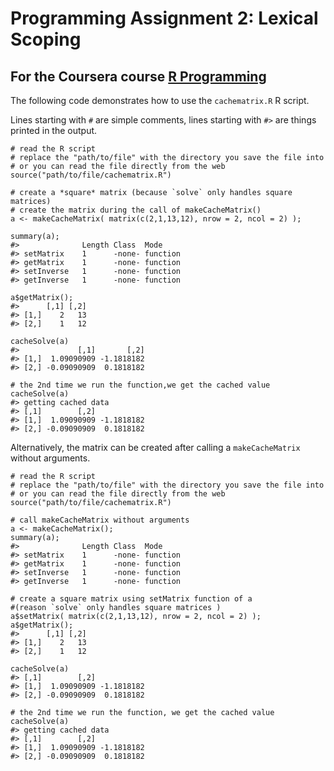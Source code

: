 # Programming Assignment 2: Lexical Scoping

## For the Coursera course [R Programming](https://www.coursera.org/course/rprog)

The following code demonstrates how to use the `cachematrix.R` R script.

Lines starting with `#` are simple comments, lines starting with `#>` are things
printed in the output.

	# read the R script
	# replace the "path/to/file" with the directory you save the file into
	# or you can read the file directly from the web
	source("path/to/file/cachematrix.R")

	# create a *square* matrix (because `solve` only handles square matrices)
	# create the matrix during the call of makeCacheMatrix()
	a <- makeCacheMatrix( matrix(c(2,1,13,12), nrow = 2, ncol = 2) );

	summary(a);
	#>              Length Class  Mode    
	#> setMatrix    1      -none- function
	#> getMatrix    1      -none- function
	#> setInverse   1      -none- function
	#> getInverse   1      -none- function

	a$getMatrix();
	#>      [,1] [,2]
	#> [1,]    2   13
	#> [2,]    1   12

	cacheSolve(a)
	#>             [,1]       [,2]
	#> [1,]  1.09090909 -1.1818182
	#> [2,] -0.09090909  0.1818182

	# the 2nd time we run the function,we get the cached value
	cacheSolve(a)
	#> getting cached data
	#> [,1]        [,2]
	#> [1,]  1.09090909 -1.1818182
    #> [2,] -0.09090909  0.1818182

Alternatively, the matrix can be created after calling a `makeCacheMatrix`
without arguments.

	# read the R script
	# replace the "path/to/file" with the directory you save the file into
	# or you can read the file directly from the web
	source("path/to/file/cachematrix.R")
	
	# call makeCacheMatrix without arguments
	a <- makeCacheMatrix();
	summary(a);
	#>              Length Class  Mode    
	#> setMatrix    1      -none- function
	#> getMatrix    1      -none- function
	#> setInverse   1      -none- function
	#> getInverse   1      -none- function

	# create a square matrix using setMatrix function of a
    #(reason `solve` only handles square matrices )
	a$setMatrix( matrix(c(2,1,13,12), nrow = 2, ncol = 2) );
    a$getMatrix();
	#>      [,1] [,2]
	#> [1,]    2   13
	#> [2,]    1   12

	cacheSolve(a)
	#> [,1]        [,2]
    #> [1,]  1.09090909 -1.1818182
    #> [2,] -0.09090909  0.1818182

	# the 2nd time we run the function, we get the cached value
	cacheSolve(a)
	#> getting cached data
	#> [,1]        [,2]
    #> [1,]  1.09090909 -1.1818182
    #> [2,] -0.09090909  0.1818182


